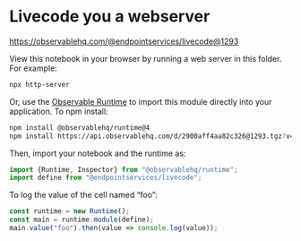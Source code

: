 # Livecode you a webserver

https://observablehq.com/@endpointservices/livecode@1293

View this notebook in your browser by running a web server in this folder. For
example:

~~~sh
npx http-server
~~~

Or, use the [Observable Runtime](https://github.com/observablehq/runtime) to
import this module directly into your application. To npm install:

~~~sh
npm install @observablehq/runtime@4
npm install https://api.observablehq.com/d/2900aff4aa82c326@1293.tgz?v=3
~~~

Then, import your notebook and the runtime as:

~~~js
import {Runtime, Inspector} from "@observablehq/runtime";
import define from "@endpointservices/livecode";
~~~

To log the value of the cell named “foo”:

~~~js
const runtime = new Runtime();
const main = runtime.module(define);
main.value("foo").then(value => console.log(value));
~~~
